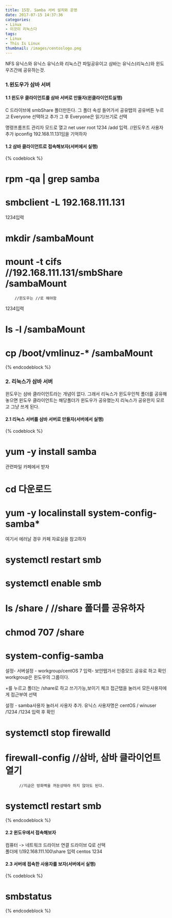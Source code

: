 ```yaml
---
title: 15장. Samba 서버 설치와 운영
date: 2017-07-15 14:37:36
categories:
- Linux
- 이것이 리눅스다
tags:
- Linux
- This Is Linux
thumbnail: /images/centoslogo.png
---
```

NFS 유닉스와 유닉스 유닉스와 리눅스간 파일공유이고
삼바는 유닉스(리눅스)와 윈도우즈간에 공유하는것.

### 1.윈도우가 삼바 서버
#### 1.1 윈도우 클라이언트를 삼바 서버로 만들자(윈클라이언트실행)
C 드라이브에 smbShare 폴더만든다. 그 폴더 속성 들어가서 공유탭의 공유버튼 누르고 Everyone 선택하고 추가 그 후 Everyone은 읽기/쓰기로 선택

명령프롬프트 관리자 모드로 열고 net user root 1234 /add 입력.
    //윈도우즈 사용자 추가
ipconfig
192.168.11.131임을 기억하자

#### 1.2 삼바 클라이언트로 접속해보자(서버에서 실행)  
{% codeblock %}
# rpm -qa | grep samba
# smbclient -L 192.168.111.131
1234입력

# mkdir /sambaMount
# mount -t cifs //192.168.111.131/smbShare /sambaMount
        //윈도우는 //로 해야함
1234입력

# ls -l /sambaMount

# cp /boot/vmlinuz-* /sambaMount
{% endcodeblock %}

### 2. 리눅스가 삼바 서버
윈도우는 삼바 클라이언트라는 개념이 없다. 그래서 리눅스가 윈도우인척 폴더를 공유해 놓으면 윈도우 클라이언트는 해당폴더가 윈도우가 공유했는지 리눅스가 공유한지 모르고 그냥 쓰게 된다.
#### 2.1 리눅스 서버를 삼바 서버로 만들자(서버에서 실행)
{% codeblock %}
# yum -y install samba
관련파일 카페에서 받자
# cd 다운로드
# yum -y localinstall system-config-samba*
여기서 에러날 경우 카페 자료실을 참고하자

# systemctl restart smb
# systemctl enable smb

# ls /share     / //share 폴더를 공유하자
# chmod 707 /share
# system-config-samba
설정- 서버설정 - workgroup/centOS 7 입력-
              보안탭가서 인증모드 공유로 하고 확인
workgroup은 윈도우의 그룹이다.

+를 누르고 폴더는 /share로 하고 쓰기가능,보이기 체크
접근탭을 눌러서 모든사용자에게 접근부여 선택

설정 - samba사용자 눌러서 사용자 추가.
유닉스 사용자명은 centOS / winuser /1234 /1234 입력 후 확인

# systemctl stop firewalld

# firewall-config //삼바, 삼바 클라이언트 열기
          //지금은 방화벽을 꺼둔상태라 하지 않아도 된다.

# systemctl restart smb
{% endcodeblock %}

#### 2.2 윈도우에서 접속해보자
컴퓨터 -> 네트워크 드라이브 연결
드라이브 Q로 선택  
폴더에  \\\\192.168.111.100\\share 입력
centos
1234

#### 2.3 서버에 접속한 사용자를 보자(서버에서 실행)
{% codeblock %}
# smbstatus
{% endcodeblock %}
